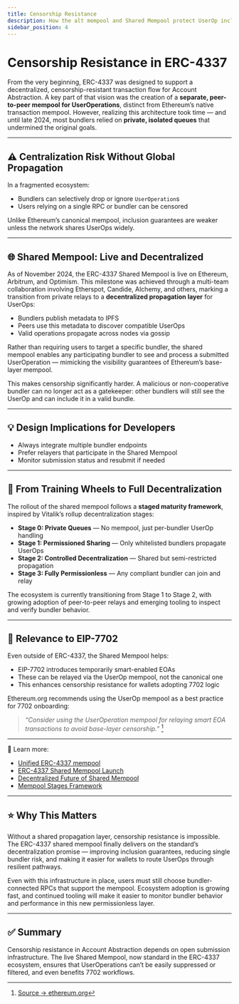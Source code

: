 ```yaml
---
title: Censorship Resistance
description: How the alt mempool and Shared Mempool protect UserOp inclusion.
sidebar_position: 4
---
```

# Censorship Resistance in ERC-4337

From the very beginning, ERC-4337 was designed to support a decentralized, censorship-resistant transaction flow for Account Abstraction. A key part of that vision was the creation of a **separate, peer-to-peer mempool for UserOperations**, distinct from Ethereum’s native transaction mempool. However, realizing this architecture took time — and until late 2024, most bundlers relied on **private, isolated queues** that undermined the original goals.

---

## ⚠️ Centralization Risk Without Global Propagation

In a fragmented ecosystem:
- Bundlers can selectively drop or ignore `UserOperation`s
- Users relying on a single RPC or bundler can be censored

Unlike Ethereum’s canonical mempool, inclusion guarantees are weaker unless the network shares UserOps widely.

---

## 🌐 Shared Mempool: Live and Decentralized

As of November 2024, the ERC-4337 Shared Mempool is live on Ethereum, Arbitrum, and Optimism. This milestone was achieved through a multi-team collaboration involving Etherspot, Candide, Alchemy, and others, marking a transition from private relays to a **decentralized propagation layer** for UserOps:

- Bundlers publish metadata to IPFS
- Peers use this metadata to discover compatible UserOps
- Valid operations propagate across nodes via gossip

Rather than requiring users to target a specific bundler, the shared mempool enables any participating bundler to see and process a submitted UserOperation — mimicking the visibility guarantees of Ethereum’s base-layer mempool.

This makes censorship significantly harder. A malicious or non-cooperative bundler can no longer act as a gatekeeper: other bundlers will still see the UserOp and can include it in a valid bundle.

---

## 💡 Design Implications for Developers

- Always integrate multiple bundler endpoints
- Prefer relayers that participate in the Shared Mempool
- Monitor submission status and resubmit if needed

---
## 🌿 From Training Wheels to Full Decentralization

The rollout of the shared mempool follows a **staged maturity framework**, inspired by Vitalik’s rollup decentralization stages:

- **Stage 0: Private Queues** — No mempool, just per-bundler UserOp handling
- **Stage 1: Permissioned Sharing** — Only whitelisted bundlers propagate UserOps
- **Stage 2: Controlled Decentralization** — Shared but semi-restricted propagation
- **Stage 3: Fully Permissionless** — Any compliant bundler can join and relay

The ecosystem is currently transitioning from Stage 1 to Stage 2, with growing adoption of peer-to-peer relays and emerging tooling to inspect and verify bundler behavior.

---

## 🤝 Relevance to EIP-7702

Even outside of ERC-4337, the Shared Mempool helps:
- EIP-7702 introduces temporarily smart-enabled EOAs
- These can be relayed via the UserOp mempool, not the canonical one
- This enhances censorship resistance for wallets adopting 7702 logic

Ethereum.org recommends using the UserOp mempool as a best practice for 7702 onboarding:
> *“Consider using the UserOperation mempool for relaying smart EOA transactions to avoid base-layer censorship.”* [^1]

---

📖 Learn more:
- [Unified ERC-4337 mempool](https://notes.ethereum.org/@yoav/unified-erc-4337-mempool)
- [ERC-4337 Shared Mempool Launch](https://etherspot.io/blog/erc-4337-shared-mempool-official-launch-on-ethereum-mainnet-arbitrum-and-optimism/)
- [Decentralized Future of Shared Mempool](https://medium.com/etherspot/decentralized-future-erc-4337-shared-mempool-launches-on-ethereum-b6c860072f41)
- [Mempool Stages Framework](https://substack.com/home/post/p-163060056)

---
## ⭐️ Why This Matters

Without a shared propagation layer, censorship resistance is impossible. The ERC-4337 shared mempool finally delivers on the standard’s decentralization promise — improving inclusion guarantees, reducing single bundler risk, and making it easier for wallets to route UserOps through resilient pathways.

Even with this infrastructure in place, users must still choose bundler-connected RPCs that support the mempool. Ecosystem adoption is growing fast, and continued tooling will make it easier to monitor bundler behavior and performance in this new permissionless layer.

---

## ✅ Summary

Censorship resistance in Account Abstraction depends on open submission infrastructure. The live Shared Mempool, now standard in the ERC-4337 ecosystem, ensures that UserOperations can’t be easily suppressed or filtered, and even benefits 7702 workflows.

[^1]: [Source → ethereum.org](https://ethereum.org/en/roadmap/pectra/7702/#best-practices)